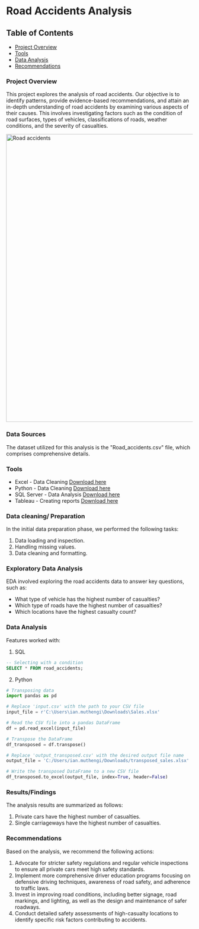 # Road Accidents Analysis

## Table of Contents

- [Project Overview](#project-overview)
- [Tools](#tools)
- [Data Analysis](#data-analysis)
- [Recommendations](#recommendations)

### Project Overview

This project explores the analysis of road accidents. Our objective is to identify patterns, provide evidence-based recommendations, and attain an in-depth understanding of road accidents by examining various aspects of their causes. This involves investigating factors such as the condition of road surfaces, types of vehicles, classifications of roads, weather conditions, and the severity of casualties.

<img width="776" alt="Road accidents" src="https://github.com/IanLiam/Road_Accidents_-Tableau-/assets/117744677/f6ff1c9e-6c93-47ab-b267-fef0c0e6e0e1">


### Data Sources
The dataset utilized for this analysis is the "Road_accidents.csv" file, which comprises comprehensive details.

### Tools
- Excel - Data Cleaning  [Download here](https://www.microsoft.com/en-us/microsoft-365/download-office)
- Python - Data Cleaning  [Download here](https://www.anaconda.com/download)
- SQL Server - Data Analysis [Download here](https://www.microsoft.com/en-us/sql-server/sql-server-downloads)
- Tableau - Creating reports  [Download here](https://www.tableau.com/community/public)
  
### Data cleaning/ Preparation
In the initial data preparation phase, we performed the following tasks:

1. Data loading and inspection.
2. Handling missing values.
3. Data cleaning and formatting.

### Exploratory Data Analysis
EDA involved exploring the road accidents data to answer key questions, such as:

- What type of vehicle has the highest number of casualties?
- Which type of roads have the highest number of casualties?
- Which locations have the highest casualty count?

### Data Analysis
Features worked with:

1. SQL
```sql
-- Selecting with a condition
SELECT * FROM road_accidents;
```

2. Python
```python
# Transposing data
import pandas as pd

# Replace 'input.csv' with the path to your CSV file
input_file = r'C:\Users\ian.muthengi\Downloads\Sales.xlsx'

# Read the CSV file into a pandas DataFrame
df = pd.read_excel(input_file)

# Transpose the DataFrame
df_transposed = df.transpose()

# Replace 'output_transposed.csv' with the desired output file name
output_file = 'C:/Users/ian.muthengi/Downloads/transposed_sales.xlsx'

# Write the transposed DataFrame to a new CSV file
df_transposed.to_excel(output_file, index=True, header=False)
```
### Results/Findings
The analysis results are summarized as follows:

1. Private cars have the highest number of casualties.
2. Single carriageways have the highest number of casualties.

### Recommendations
Based on the analysis, we recommend the following actions:

1. Advocate for stricter safety regulations and regular vehicle inspections to ensure all private cars meet high safety standards.
2. Implement more comprehensive driver education programs focusing on defensive driving techniques, awareness of road safety, and adherence to traffic laws.
3. Invest in improving road conditions, including better signage, road markings, and lighting, as well as the design and maintenance of safer roadways.
4. Conduct detailed safety assessments of high-casualty locations to identify specific risk factors contributing to accidents.
